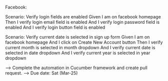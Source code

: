 Facebook:

Scenario: Verify login fields are enabled
    Given I am on facebook homepage
    Then I verify login email field is enabled
        And I verify login password field is enabled
        And I verify login button field is enabled


Scenario: Verify current date is selected in sign up form
    Given I am on facebook homepage
        And I click on Create New Account button
    Then I verify current month is selected in month dropdown
        And I verify current date is selected in date dropdown
        And I verify current year is selected in year dropdown

--> Complete the automation in Cucumber framework and create pull request.
--> Due date: Sat (Mar-25)
